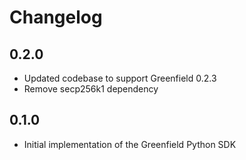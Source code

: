 Changelog
=========

0.2.0
-------

- Updated codebase to support Greenfield 0.2.3
- Remove secp256k1 dependency
  
0.1.0
-------

- Initial implementation of the Greenfield Python SDK
